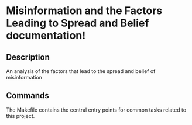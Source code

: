 # Misinformation and the Factors Leading to Spread and Belief documentation!

## Description

An analysis of the factors that lead to the spread and belief of misinformation

## Commands

The Makefile contains the central entry points for common tasks related to this project.

